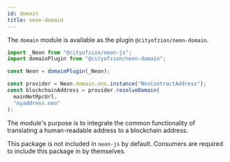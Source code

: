 ```yaml
---
id: domain
title: neon-domain
---
```


The `domain` module is available as the plugin `@cityofzion/neon-domain`.

```js
import _Neon from "@cityofzion/neon-js";
import domainPlugin from "@cityofzion/neon-domain";

const Neon = domainPlugin(_Neon);

const provider = Neon.domain.nns.instance("NnsContractAddress");
const blockchainAddress = provider.resolveDomain(
  mainNetRpcUrl,
  "myaddress.neo"
);
```

The module's purpose is to integrate the common functionality of translating a human-readable address to a blockchain address.

This package is not included in `neon-js` by default. Consumers are required to include this package in by themselves.
